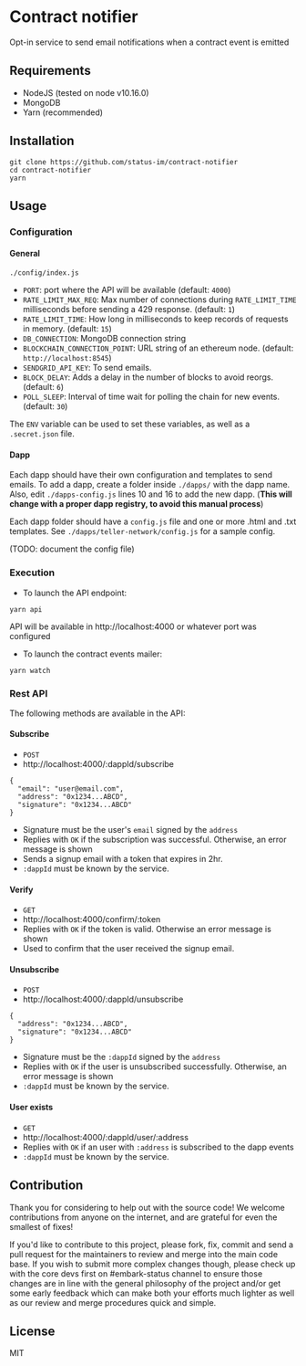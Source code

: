 # Contract notifier

Opt-in service to send email notifications when a contract event is emitted

## Requirements

- NodeJS (tested on node v10.16.0)
- MongoDB
- Yarn (recommended)

## Installation
```
git clone https://github.com/status-im/contract-notifier
cd contract-notifier
yarn
```

## Usage
### Configuration
#### General
`./config/index.js`
- `PORT`: port where the API will be available (default: `4000`)
- `RATE_LIMIT_MAX_REQ`: Max number of connections during `RATE_LIMIT_TIME` milliseconds before sending a 429 response. (default: `1`)
- `RATE_LIMIT_TIME`: How long in milliseconds to keep records of requests in memory. (default: `15`)
- `DB_CONNECTION`: MongoDB connection string
- `BLOCKCHAIN_CONNECTION_POINT`: URL string of an ethereum node. (default: `http://localhost:8545`)
- `SENDGRID_API_KEY`: To send emails.
- `BLOCK_DELAY`: Adds a delay in the number of blocks to avoid reorgs. (default: `6`)
- `POLL_SLEEP`: Interval of time wait for polling the chain for new events. (default: `30`)

The `ENV` variable can be used to set these variables,  as well as a `.secret.json` file.

#### Dapp
Each dapp should have their own configuration and templates to send emails. To add a dapp, create a folder inside `./dapps/` with the dapp name. Also, edit `./dapps-config.js` lines 10 and 16 to add the new dapp. (**This will change with a proper dapp registry, to avoid this manual process**)

Each dapp folder should have a `config.js` file and one or more .html and .txt templates. See `./dapps/teller-network/config.js` for a sample config. 

(TODO: document the config file)


### Execution

- To launch the API endpoint:

```
yarn api
```

API will be available in http://localhost:4000 or whatever port was configured

- To launch the contract events mailer:

```
yarn watch
```

### Rest API

The following methods are available in the API:

#### Subscribe
- `POST`
- http://localhost:4000/:dappId/subscribe
```
{
  "email": "user@email.com",
  "address": "0x1234...ABCD",
  "signature": "0x1234...ABCD"
}
```
- Signature must be the user's `email` signed by the `address`
- Replies with `OK` if the subscription was successful. Otherwise, an error message is shown
- Sends a signup email with a token that expires in 2hr.
- `:dappId` must be known by the service.

#### Verify
- `GET`
- http://localhost:4000/confirm/:token
- Replies with `OK` if the token is valid. Otherwise an error message is shown
- Used to confirm that the user received the signup email.

#### Unsubscribe
- `POST`
- http://localhost:4000/:dappId/unsubscribe
```
{
  "address": "0x1234...ABCD",
  "signature": "0x1234...ABCD"
}
```
- Signature must be the `:dappId` signed by the `address`
- Replies with `OK` if the user is unsubscribed successfully. Otherwise, an error message is shown
- `:dappId` must be known by the service.

#### User exists
- `GET`
- http://localhost:4000/:dappId/user/:address
- Replies with `OK` if an user with `:address` is subscribed to the dapp events
- `:dappId` must be known by the service.


## Contribution
Thank you for considering to help out with the source code! We welcome contributions from anyone on the internet, and are grateful for even the smallest of fixes!

If you'd like to contribute to this project, please fork, fix, commit and send a pull request for the maintainers to review and merge into the main code base. If you wish to submit more complex changes though, please check up with the core devs first on #embark-status channel to ensure those changes are in line with the general philosophy of the project and/or get some early feedback which can make both your efforts much lighter as well as our review and merge procedures quick and simple.

## License
MIT
